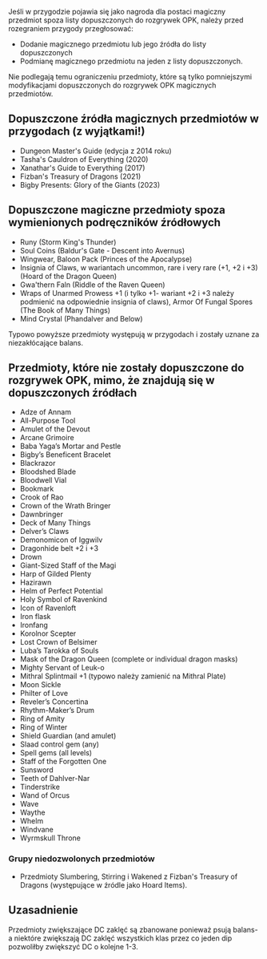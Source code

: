 Jeśli w przygodzie pojawia się jako nagroda dla postaci magiczny przedmiot spoza listy dopuszczonych do rozgrywek OPK, należy przed rozegraniem przygody przegłosować: 
- Dodanie magicznego przedmiotu lub jego źródła do listy dopuszczonych
- Podmianę magicznego przedmiotu na jeden z listy dopuszczonych.
  
Nie podlegają temu ograniczeniu przedmioty, które są tylko pomniejszymi modyfikacjami dopuszczonych do rozgrywek OPK magicznych przedmiotów.

## Dopuszczone źródła magicznych przedmiotów w przygodach (z wyjątkami!)
- Dungeon Master's Guide (edycja z 2014 roku)
- Tasha's Cauldron of Everything (2020)
- Xanathar's Guide to Everything (2017)
- Fizban's Treasury of Dragons (2021) 
- Bigby Presents: Glory of the Giants (2023) 

## Dopuszczone magiczne przedmioty spoza wymienionych podręczników źródłowych
- Runy (Storm King's Thunder) 
- Soul Coins (Baldur's Gate - Descent into Avernus)
- Wingwear, Baloon Pack (Princes of the Apocalypse)
- Insignia of Claws, w wariantach uncommon, rare i very rare (+1, +2 i +3) (Hoard of the Dragon Queen)
- Gwa'thern Faln (Riddle of the Raven Queen)
- Wraps of Unarmed Prowess +1 (i tylko +1- wariant +2 i +3 należy podmienić na odpowiednie insignia of claws), Armor Of Fungal Spores (The Book of Many Things)
- Mind Crystal (Phandalver and Below)

Typowo powyższe przedmioty występują w przygodach i zostały uznane za niezakłócające balans. 

## Przedmioty, które nie zostały dopuszczone do rozgrywek OPK, mimo, że znajdują się w dopuszczonych źródłach

- Adze of Annam
- All-Purpose Tool
- Amulet of the Devout
- Arcane Grimoire
- Baba Yaga’s Mortar and Pestle
- Bigby’s Beneficent Bracelet
- Blackrazor
- Bloodshed Blade
- Bloodwell Vial
- Bookmark
- Crook of Rao
- Crown of the Wrath Bringer
- Dawnbringer
- Deck of Many Things
- Delver’s Claws
- Demonomicon of Iggwilv
- Dragonhide belt +2 i +3
- Drown
- Giant-Sized Staff of the Magi
- Harp of Gilded Plenty
- Hazirawn
- Helm of Perfect Potential
- Holy Symbol of Ravenkind
- Icon of Ravenloft
- Iron flask
- Ironfang
- Korolnor Scepter
- Lost Crown of Belsimer
- Luba’s Tarokka of Souls
- Mask of the Dragon Queen (complete or individual dragon masks)
- Mighty Servant of Leuk-o
- Mithral Splintmail +1 (typowo należy zamienić na Mithral Plate)
- Moon Sickle
- Philter of Love
- Reveler’s Concertina
- Rhythm-Maker’s Drum
- Ring of Amity
- Ring of Winter
- Shield Guardian (and amulet)
- Slaad control gem (any)
- Spell gems (all levels)
- Staff of the Forgotten One
- Sunsword
- Teeth of Dahlver-Nar
- Tinderstrike
- Wand of Orcus
- Wave
- Waythe
- Whelm
- Windvane
- Wyrmskull Throne

### Grupy niedozwolonych przedmiotów
- Przedmioty Slumbering, Stirring i Wakened z Fizban's Treasury of Dragons (występujące w źródle jako Hoard Items).


## Uzasadnienie
Przedmioty zwiększające DC zaklęć są zbanowane ponieważ psują balans- a niektóre zwiększają DC zaklęć wszystkich klas przez co jeden dip pozwoliłby zwiększyć DC o kolejne 1-3. 
